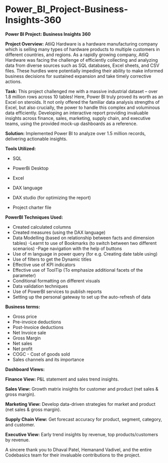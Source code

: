 # Power_BI_Project-Business-Insights-360


**Power BI Project: Business Insights 360**

**Project Overview:** AtliQ Hardware is a hardware manufacturing company which is selling many types of hardware products to multiple customers in different countries, and regions. As a rapidly growing company, AtliQ Hardware was facing the challenge of efficiently collecting and analyzing data from diverse sources such as SQL databases, Excel sheets, and CSV files.
These hurdles were potentially impeding their ability to make informed business decisions for sustained expansion and take timely corrective actions. 

**Task:** This project challenged me with a massive industrial dataset – over 1.8 million rows across 10 tables!  Here, Power BI truly proved its worth as an  Excel on steroids.  It not only offered the familiar data analysis strengths of Excel, but also crucially, the power to handle this complex and voluminous data efficiently.
Developing an interactive report providing invaluable insights across finance, sales, marketing, supply chain, and executive teams, using the provided mock-up dashboards as a reference.

**Solution:** Implemented Power BI to analyze over 1.5 million records, delivering actionable insights.

**Tools Utilized:**

- SQL

- PowerBi Desktop

- Excel

- DAX language

- DAX studio (for optimizing the report)

- Project charter file


**PowerBI Techniques Used:**
- Created calculated columns
- Created measures (using the DAX language)
- Data Modelling (based on relationship between facts and dimension tables)
-Learnt to use of Bookmarks (to switch between two different scenarios)
-Page navigation with the help of buttons
- Use of m language in power query (for e.g. Creating date table using)
- Use of filters to get the Dynamic titles 
- Effective use of KPI indicators
- Effective use of ToolTip (To emphasize additional facets of the parameter)
- Conditional formatting on different visuals
- Data validation techniques
- Use of PowerBI services to publish reports
- Setting up the personal gateway to set up the auto-refresh of data


**Business terms:**
 - Gross price
 - Pre-invoice deductions
 - Post-Invoice deductions
 - Net Invoice sale
 - Gross Margin
 - Net sales
 - Net profit
 - COGC - Cost of goods sold
 - Sales channels and its importance

**Dashboard Views:**

**Finance View:** P&L statement and sales trend insights.

**Sales View:** Growth matrix insights for customer and product (net sales & gross margin).

**Marketing View:** Develop data-driven strategies for market and product (net sales & gross margin).

**Supply Chain View:** Get forecast accuracy for product, segment, category, and customer.

**Executive View:** Early trend insights by revenue, top products/customers by revenue.




A sincere thank you to Dhaval Patel, Hemanand Vadivel, and the entire Codebasics team for their invaluable contributions to the project.

